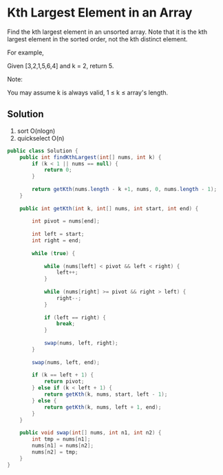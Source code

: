 # Kth Largest Element in an Array

Find the kth largest element in an unsorted array. Note that it is the kth largest element in the sorted order, not the kth distinct element.

For example,

Given [3,2,1,5,6,4] and k = 2, return 5.

Note: 

You may assume k is always valid, 1 ≤ k ≤ array's length.

## Solution

1. sort O(nlogn)
2. quickselect O(n)

```java
public class Solution {
    public int findKthLargest(int[] nums, int k) {
    	if (k < 1 || nums == null) {
    		return 0;
    	}
 
	    return getKth(nums.length - k +1, nums, 0, nums.length - 1);
    }
     
    public int getKth(int k, int[] nums, int start, int end) {
     
    	int pivot = nums[end];
     
    	int left = start;
    	int right = end;
     
    	while (true) {
     
    		while (nums[left] < pivot && left < right) {
    			left++;
    		}
     
    		while (nums[right] >= pivot && right > left) {
    			right--;
    		}
     
    		if (left == right) {
    			break;
    		}
     
    		swap(nums, left, right);
    	}
     
    	swap(nums, left, end);
     
    	if (k == left + 1) {
    		return pivot;
    	} else if (k < left + 1) {
    		return getKth(k, nums, start, left - 1);
    	} else {
    		return getKth(k, nums, left + 1, end);
    	}
    }
     
    public void swap(int[] nums, int n1, int n2) {
    	int tmp = nums[n1];
    	nums[n1] = nums[n2];
    	nums[n2] = tmp;
    }
}
```
